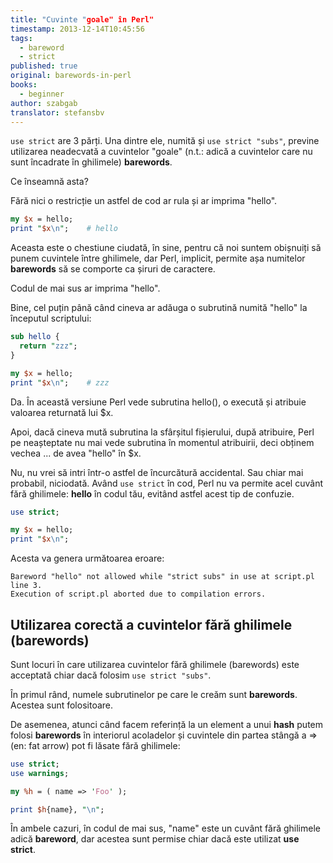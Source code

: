 ```yaml
---
title: "Cuvinte "goale" în Perl"
timestamp: 2013-12-14T10:45:56
tags:
  - bareword
  - strict
published: true
original: barewords-in-perl
books:
  - beginner
author: szabgab
translator: stefansbv
---
```



`use strict` are 3 părți.  Una dintre ele, numită și `use
strict "subs"`, previne utilizarea neadecvată a cuvintelor "goale"
(n.t.: adică a cuvintelor care nu sunt încadrate în
ghilimele) <b>barewords</b>.

Ce înseamnă asta?


Fără nici o restricție un astfel de cod ar rula și ar imprima "hello".

```perl
my $x = hello;
print "$x\n";    # hello
```

Aceasta este o chestiune ciudată, în sine, pentru că noi suntem
obișnuiți să punem cuvintele între ghilimele, dar Perl, implicit,
permite așa numitelor <b>barewords</b> să se comporte ca șiruri de
caractere.

Codul de mai sus ar imprima "hello".

Bine, cel puțin până când cineva ar adăuga o subrutină numită "hello"
la începutul scriptului:

```perl
sub hello {
  return "zzz";
}

my $x = hello;
print "$x\n";    # zzz
```

Da.  În această versiune Perl vede subrutina hello(), o execută și
atribuie valoarea returnată lui $x.

Apoi, dacă cineva mută subrutina la sfârșitul fișierului, după
atribuire, Perl pe neașteptate nu mai vede subrutina în momentul
atribuirii, deci obținem vechea ... de avea "hello" în $x.

Nu, nu vrei să intri într-o astfel de încurcătură accidental.  Sau
chiar mai probabil, niciodată.  Având `use strict` în cod, Perl
nu va permite acel cuvânt fără ghilimele: <b>hello</b> în codul tău,
evitând astfel acest tip de confuzie.

```perl
use strict;

my $x = hello;
print "$x\n";
```

Acesta va genera următoarea eroare:

```
Bareword "hello" not allowed while "strict subs" in use at script.pl line 3.
Execution of script.pl aborted due to compilation errors.
```

## Utilizarea corectă a cuvintelor fără ghilimele (barewords)

Sunt locuri în care utilizarea cuvintelor fără ghilimele (barewords)
este acceptată chiar dacă folosim `use strict "subs"`.

În primul rând, numele subrutinelor pe care le creăm
sunt <b>barewords</b>.  Acestea sunt folositoare.

De asemenea, atunci când facem referință la un element a
unui <b>hash</b> putem folosi <b>barewords</b> în interiorul
acoladelor și cuvintele din partea stângă a => (en: fat arrow) pot fi
lăsate fără ghilimele:

```perl
use strict;
use warnings;

my %h = ( name => 'Foo' );

print $h{name}, "\n";
```

În ambele cazuri, în codul de mai sus, "name" este un cuvânt fără
ghilimele adică <b>bareword</b>, dar acestea sunt permise chiar
dacă este utilizat <b>use strict</b>.
